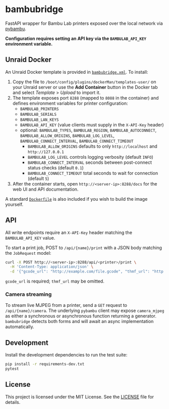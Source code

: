 # bambubridge

FastAPI wrapper for Bambu Lab printers exposed over the local network via [pybambu](https://pypi.org/project/pybambu/).

**Configuration requires setting an API key via the `BAMBULAB_API_KEY` environment variable.**

## Unraid Docker

An Unraid Docker template is provided in [`bambubridge.xml`](bambubridge.xml). To install:

1. Copy the file to `/boot/config/plugins/dockerMan/templates-user/` on your Unraid server or use the **Add Container** button in the Docker tab and select *Template* > *Upload* to import it.
2. The template exposes port `8288` (mapped to `8088` in the container) and defines environment variables for printer configuration:
   - `BAMBULAB_PRINTERS`
   - `BAMBULAB_SERIALS`
   - `BAMBULAB_LAN_KEYS`
   - `BAMBULAB_API_KEY` (value clients must supply in the `X-API-Key` header)
   - optional: `BAMBULAB_TYPES`, `BAMBULAB_REGION`, `BAMBULAB_AUTOCONNECT`, `BAMBULAB_ALLOW_ORIGINS`, `BAMBULAB_LOG_LEVEL`, `BAMBULAB_CONNECT_INTERVAL`, `BAMBULAB_CONNECT_TIMEOUT`
     - `BAMBULAB_ALLOW_ORIGINS` defaults to only `http://localhost` and `http://127.0.0.1`
     - `BAMBULAB_LOG_LEVEL` controls logging verbosity (default `INFO`)
     - `BAMBULAB_CONNECT_INTERVAL` seconds between post-connect status checks (default `0.1`)
     - `BAMBULAB_CONNECT_TIMEOUT` total seconds to wait for connection (default `5`)
3. After the container starts, open `http://<server-ip>:8288/docs` for the web UI and API documentation.

A standard [`Dockerfile`](Dockerfile) is also included if you wish to build the image yourself.

## API

All write endpoints require an `X-API-Key` header matching the `BAMBULAB_API_KEY` value.

To start a print job, POST to `/api/{name}/print` with a JSON body matching the
`JobRequest` model:

```bash
curl -X POST http://<server-ip>:8288/api/<printer>/print \
  -H 'Content-Type: application/json' \
  -d '{"gcode_url": "http://example.com/file.gcode", "thmf_url": "http://example.com/file.thmf"}'
```

`gcode_url` is required; `thmf_url` may be omitted.

### Camera streaming

To stream live MJPEG from a printer, send a `GET` request to
`/api/{name}/camera`.  The underlying `pybambu` client may expose
`camera_mjpeg` as either a synchronous or asynchronous function returning a
generator.  `bambubridge` detects both forms and will await an async
implementation automatically.

## Development

Install the development dependencies to run the test suite:

```bash
pip install -r requirements-dev.txt
pytest
```

## License

This project is licensed under the MIT License. See the [LICENSE](LICENSE) file for details.
